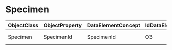 # Specimen

| ObjectClass | ObjectProperty | DataElementConcept | IdDataElementConcept | DataElementConceptDefFR | DataElementConceptDefEN |
| ----------- | -------------- | ------------------ | -------------------- | ----------------------- | ----------------------- |
| Specimen | SpecimenId | SpecimenId | O3 |  | Genetic sample or derived product identifier |